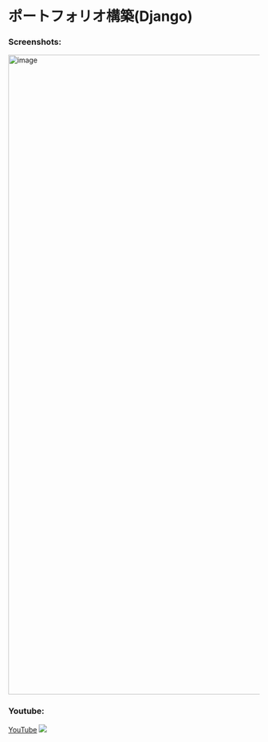 # ポートフォリオ構築(Django)

### Screenshots:
<img width="1280" alt="image" src="https://user-images.githubusercontent.com/42660669/229223411-07595c45-586f-440e-a45b-92ead134293e.png">
<br>

### Youtube:
[YouTube](https://www.youtube.com/watch?v=BxQY3D9s_Mc&list=PLoSZs76tLtJhf_xy-n2QGVurW5nWQNW8g)
[![](https://res.cloudinary.com/dhaciqd0v/image/upload/v1659354208/LINE/Frame_273_ro0syl.png)](https://www.youtube.com/watch?v=BxQY3D9s_Mc&list=PLoSZs76tLtJhf_xy-n2QGVurW5nWQNW8g)
<br>
